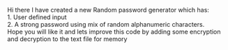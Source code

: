 Hi there I have created a new Random password generator which has:
<br> 1. User defined input
<br> 2. A strong password using mix of random alphanumeric characters.
<br> Hope you will like it and lets improve this code by adding some encryption and decryption to the text file for memory
